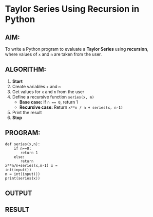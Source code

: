 #  Taylor Series Using Recursion in Python

## AIM:
To write a Python program to evaluate a **Taylor Series** using **recursion**, where values of `x` and `n` are taken from the user.

##  ALGORITHM:

1. **Start**
2. Create variables `x` and `n`
3. Get values for `x` and `n` from the user
4. Define a recursive function `series(x, n)`
   - **Base case:** If `n == 0`, return 1
   - **Recursive case:** Return `x**n / n + series(x, n-1)`
5. Print the result
6. **Stop**

##  PROGRAM:
```
def series(x,n): 
    if n==0: 
       return 1
    else: 
       return 
x**n/n+series(x,n-1) x = 
int(input()) 
n = int(input()) 
print(series(x)) 
```

## OUTPUT

## RESULT
